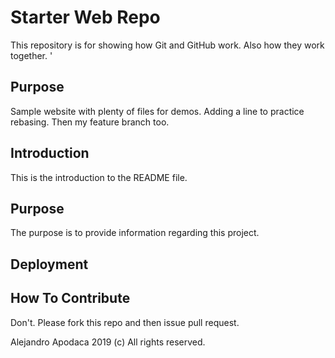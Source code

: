 # Starter Web Repo

This repository is for showing how Git and GitHub work. Also how they work together.
'
## Purpose

Sample website with plenty of files for demos. Adding a line to practice rebasing. Then my feature branch too.

## Introduction

This is the introduction to the README file.

## Purpose

The purpose is to provide information regarding this project.

## Deployment



## How To Contribute

Don't. Please fork this repo and then issue pull request.

Alejandro Apodaca 2019 (c)
All rights reserved.
